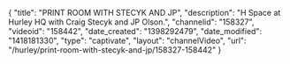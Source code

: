 {
    "title": "PRINT ROOM WITH STECYK AND JP",
    "description": "H Space at Hurley HQ with Craig Stecyk and JP Olson.",
    "channelid": "158327",
    "videoid": "158442",
    "date_created": "1398292479",
    "date_modified": "1418181330",
    "type": "captivate",
    "layout": "channelVideo",
    "url": "\/hurley\/print-room-with-stecyk-and-jp\/158327-158442"
}